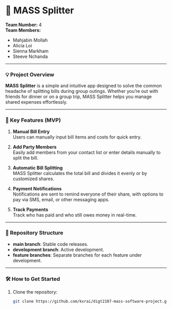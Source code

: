 # 🚀 MASS Splitter

**Team Number:** 4  
**Team Members:**  
- Mahjabin Mollah  
- Alicia Loi  
- Sienna Markham  
- Steeve Nchanda  

---

### 💡 Project Overview

**MASS Splitter** is a simple and intuitive app designed to solve the common headache of splitting bills during group outings. Whether you’re out with friends for dinner or on a group trip, MASS Splitter helps you manage shared expenses effortlessly.

---

### 🎯 Key Features (MVP)

1. **Manual Bill Entry**  
   Users can manually input bill items and costs for quick entry.
   
2. **Add Party Members**  
   Easily add members from your contact list or enter details manually to split the bill.

3. **Automatic Bill Splitting**  
   MASS Splitter calculates the total bill and divides it evenly or by customized shares.

4. **Payment Notifications**  
   Notifications are sent to remind everyone of their share, with options to pay via SMS, email, or other messaging apps.

5. **Track Payments**  
   Track who has paid and who still owes money in real-time.

---

### 📂 Repository Structure

- **main branch**: Stable code releases.
- **development branch**: Active development.
- **feature branches**: Separate branches for each feature under development.

---

### 🛠️ How to Get Started

1. Clone the repository:
   ```bash
   git clone https://github.com/kxrai/digt2107-mass-software-project.git
